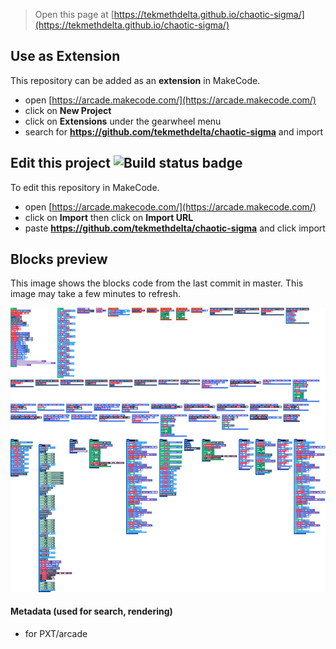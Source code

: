  


> Open this page at [https://tekmethdelta.github.io/chaotic-sigma/](https://tekmethdelta.github.io/chaotic-sigma/)

## Use as Extension

This repository can be added as an **extension** in MakeCode.

* open [https://arcade.makecode.com/](https://arcade.makecode.com/)
* click on **New Project**
* click on **Extensions** under the gearwheel menu
* search for **https://github.com/tekmethdelta/chaotic-sigma** and import

## Edit this project ![Build status badge](https://github.com/tekmethdelta/chaotic-sigma/workflows/MakeCode/badge.svg)

To edit this repository in MakeCode.

* open [https://arcade.makecode.com/](https://arcade.makecode.com/)
* click on **Import** then click on **Import URL**
* paste **https://github.com/tekmethdelta/chaotic-sigma** and click import

## Blocks preview

This image shows the blocks code from the last commit in master.
This image may take a few minutes to refresh.

![A rendered view of the blocks](https://github.com/tekmethdelta/chaotic-sigma/raw/master/.github/makecode/blocks.png)

#### Metadata (used for search, rendering)

* for PXT/arcade
<script src="https://makecode.com/gh-pages-embed.js"></script><script>makeCodeRender("{{ site.makecode.home_url }}", "{{ site.github.owner_name }}/{{ site.github.repository_name }}");</script>
